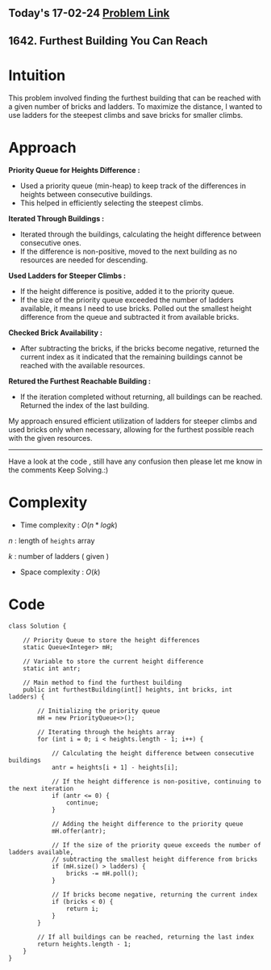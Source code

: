 ## Today's 17-02-24 [Problem Link](https://leetcode.com/problems/furthest-building-you-can-reach/description/?envType=daily-question&envId=2024-02-17)
## 1642. Furthest Building You Can Reach

# Intuition
<!-- Describe your first thoughts on how to solve this problem. -->
This problem involved finding the furthest building that can be reached with a given number of bricks and ladders. To maximize the distance, I wanted to use ladders for the steepest climbs and save bricks for smaller climbs.

# Approach
<!-- Describe your approach to solving the problem. -->
**Priority Queue for Heights Difference :**
- Used a priority queue (min-heap) to keep track of the differences in heights between consecutive buildings.
- This helped in efficiently selecting the steepest climbs.

**Iterated Through Buildings :**
- Iterated through the buildings, calculating the height difference between consecutive ones.
- If the difference is non-positive, moved to the next building as no resources are needed for descending.

**Used Ladders for Steeper Climbs :**
- If the height difference is positive, added it to the priority queue.
- If the size of the priority queue exceeded the number of ladders available, it means I need to use bricks. Polled out the smallest height difference from the queue and subtracted it from available bricks.

**Checked Brick Availability :**
- After subtracting the bricks, if the bricks become negative, returned the current index as it indicated that the remaining buildings cannot be reached with the available resources.

**Retured the Furthest Reachable Building :**
- If the iteration completed without returning, all buildings can be reached. Returned the index of the last building.

My approach ensured efficient utilization of ladders for steeper climbs and used bricks only when necessary, allowing for the furthest possible reach with the given resources.

---
Have a look at the code , still have any confusion then please let me know in the comments
Keep Solving.:)
# Complexity
- Time complexity : $O(n*logk)$
<!-- Add your time complexity here, e.g. $$O(n)$$ -->
$n$ : length of `heights` array

$k$ :  number of ladders ( given )
- Space complexity : $O(k)$
<!-- Add your space complexity here, e.g. $$O(n)$$ -->

# Code
```
class Solution {

    // Priority Queue to store the height differences
    static Queue<Integer> mH;
    
    // Variable to store the current height difference
    static int antr;
    
    // Main method to find the furthest building
    public int furthestBuilding(int[] heights, int bricks, int ladders) {
        
        // Initializing the priority queue
        mH = new PriorityQueue<>();
        
        // Iterating through the heights array
        for (int i = 0; i < heights.length - 1; i++) {
            
            // Calculating the height difference between consecutive buildings
            antr = heights[i + 1] - heights[i];
            
            // If the height difference is non-positive, continuing to the next iteration
            if (antr <= 0) {
                continue;
            }
            
            // Adding the height difference to the priority queue
            mH.offer(antr);
            
            // If the size of the priority queue exceeds the number of ladders available,
            // subtracting the smallest height difference from bricks
            if (mH.size() > ladders) {
                bricks -= mH.poll();
            }
            
            // If bricks become negative, returning the current index
            if (bricks < 0) {
                return i;
            }
        }
        
        // If all buildings can be reached, returning the last index
        return heights.length - 1;
    }
}
```